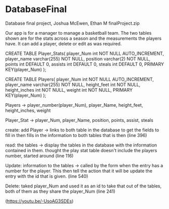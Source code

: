 # DatabaseFinal
Database final project, Joshua McEwen, Ethan M finalProject.zip

Our app is for a manager to manage a basketball team. The two tables shown are for the stats  across a season and the measurements the players have. It can add a player, delete or edit as was required.

CREATE TABLE Player_Stats(
	player_Num int NOT NULL AUTO_INCREMENT,
	player_name varchar(255) NOT NULL,
	position varchar(2) NOT NULL,
	points int DEFAULT 0,
	assists int DEFAULT 0,
	steals int DEFAULT 0,
	PRIMARY KEY(player_Num)
);

CREATE TABLE Players(
	player_Num int NOT NULL AUTO_INCREMENT,
	player_name varchar(255) NOT NULL,
	height_feet int NOT NULL,
	height_inches int NOT NULL,
	weight int NOT NULL,
	PRIMARY KEY(player_Num)
);

Players -> player_number(player_Num), player_Name, height_feet, height_inches, weight  
                                        
Player_Stat -> player_Num, player_Name, position, points, assist, steals

create: add Player -> links to both table in the database to get the fields to fill in then fills in the information to both tables that is then (line 396)

read: the tables -> display the tables in the database with the information contained in  them. thought the play stat table doesn't include the players number, started around (line 116)

Update: information to the tables -> called by the form when the entry has a number for the player. This then tell the action that it will be update the entry with the id that is given. (line 540)

Delete: taked player_Num and used it as an id to take that out of the tables, both of them as they share the player_Num (line 241)

(https://youtu.be/-UsoAG3SDEs)
